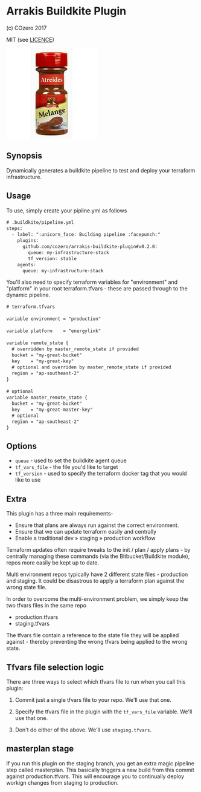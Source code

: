 # Arrakis Buildkite Plugin

(c) COzero 2017

MIT (see [LICENCE](LICENCE))

![Arrakis](arrakis.jpg)

## Synopsis

Dynamically generates a buildkite pipeline to test and deploy your terraform infrastructure.

## Usage

To use, simply create your pipline.yml as follows

```
# .buildkite/pipeline.yml
steps:
  - label: ":unicorn_face: Building pipeline :facepunch:"
    plugins:
      github.com/cozero/arrakis-buildkite-plugin#v0.2.0:
        queue: my-infrastructure-stack
        tf_version: stable
    agents:
      queue: my-infrastructure-stack
```

You'll also need to specify terraform variables for "environment" and "platform" in your root terraform.tfvars - these are passed through to the dynamic pipeline.

```
# terraform.tfvars

variable environment = "production"

variable platform    = "energylink"

variable remote_state {
  # overridden by master_remote_state if provided
  bucket = "my-great-bucket"
  key    = "my-great-key"
  # optional and overriden by master_remote_state if provided
  region = "ap-southeast-2"
}

# optional
variable master_remote_state {
  bucket = "my-great-bucket"
  key    = "my-great-master-key"
  # optional
  region = "ap-southeast-2"
}

```

## Options

* `queue` - used to set the buildkite agent queue
* `tf_vars_file` - the file you'd like to target
* `tf_version` - used to specify the terraform docker tag that you would like to use

## Extra

This plugin has a three main requirements-

* Ensure that plans are always run against the correct environment.
* Ensure that we can update terraform easily and centrally
* Enable a traditional dev » staging » production workflow

Terraform updates often require tweaks to the  init / plan / apply plans - by centrally managing these commands (via the Bitbucket/Buildkite module), repos more easily be kept up to date.

Multi environment repos typically have 2 different state files - production and staging. It could be disastrous to apply a terraform plan against the wrong state file.

In order to overcome the multi-environment problem, we simply keep the two tfvars files in the same repo

* production.tfvars
* staging.tfvars

The tfvars file contain a reference to the state file they will be applied against - thereby preventing the wrong tfvars being applied to the wrong state.

## Tfvars file selection logic

There are three ways to select which tfvars file to run when you call this plugin:

1. Commit just a single tfvars file to your repo. We'll use that one.

2. Specify the tfvars file in the plugin with the `tf_vars_file` variable. We'll use that one.

3. Don't do either of the above. We'll use `staging.tfvars`.

## masterplan stage

If you run this plugin on the staging branch, you get an extra magic pipeline step called masterplan. This basically triggers a new build from this commit against production.tfvars. This will encourage you to continually deploy workign changes from staging to production.
